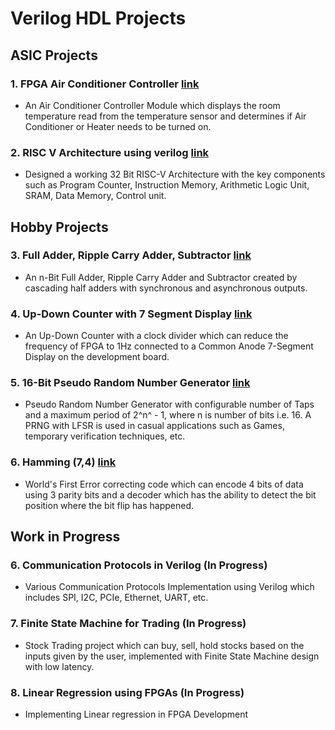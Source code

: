 
# Verilog HDL Projects

## ASIC Projects

### 1. FPGA Air Conditioner Controller [ link ](https://github.com/shreegw/FPGA-Thermostat-Controller)
- An Air Conditioner Controller Module which displays the room temperature read from the temperature sensor and determines if Air Conditioner or Heater needs to be turned on.  

### 2. RISC V Architecture using verilog [ link ](https://github.com/shreegw/RISC-V-Projects) 
- Designed a working 32 Bit RISC-V Architecture with the key components such as Program Counter, Instruction Memory, Arithmetic Logic Unit, SRAM, Data Memory, Control unit.

## Hobby Projects

### 3. Full Adder, Ripple Carry Adder, Subtractor [ link ](https://github.com/shreegw/FPGA-Projects/tree/main/Adder%2C%20RCA%2C%20Subtractor)
- An n-Bit Full Adder, Ripple Carry Adder and Subtractor created by cascading half adders with synchronous and asynchronous outputs.  

### 4. Up-Down Counter with 7 Segment Display [ link ](https://github.com/shreegw/Verilog-and-Projects/tree/main/2.%20Up-Down%20Counter%20)
- An Up-Down Counter with a clock divider which can reduce the frequency of FPGA to 1Hz connected to a Common Anode 7-Segment Display on the development board.
 
### 5. 16-Bit Pseudo Random Number Generator [ link ](https://github.com/shreegw/Verilog-and-Projects/tree/main/3.%2016%20Bit%20LFSR%20PRNG)
- Pseudo Random Number Generator with configurable number of Taps and a maximum period of 2^n^ - 1, where n is number of bits i.e. 16. A PRNG with LFSR is used in casual applications such as Games, temporary verification techniques, etc.

### 6. Hamming (7,4) [ link ](https://github.com/shreegw/Verilog-and-Projects/tree/main/4.%20Hamming%20(7%2C4))
- World's First Error correcting code which can encode 4 bits of data using 3 parity bits and a decoder which has the ability to detect the bit position where the bit flip has happened.  

## Work in Progress 
### 6. Communication Protocols in Verilog (In Progress)
- Various Communication Protocols Implementation using Verilog which includes SPI, I2C, PCIe, Ethernet, UART, etc. 

### 7. Finite State Machine for Trading (In Progress)
- Stock Trading project which can buy, sell, hold stocks based on the inputs given by the user, implemented with Finite State Machine design with low latency.

### 8. Linear Regression using FPGAs (In Progress)
- Implementing Linear regression in FPGA Development 
